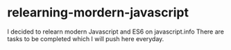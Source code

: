 # relearning-mordern-javascript
I decided to relearn modern Javascript and ES6 on javascript.info There are tasks to be completed which I will push here everyday.
